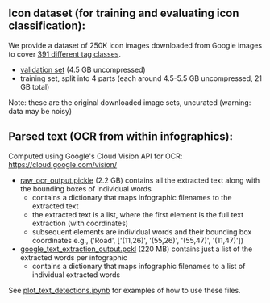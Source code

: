 ## Icon dataset (for training and evaluating icon classification): ##
We provide a dataset of 250K icon images downloaded from Google images to cover [391 different tag classes](https://github.com/cvzoya/visuallydata/blob/master/29kfiles/map_labels_tags.txt).
* [validation set](https://www.dropbox.com/s/5zrpvh4ryq9bw1f/icons_val.zip?dl=0) (4.5 GB uncompressed)
* training set, split into 4 parts (each around 4.5-5.5 GB uncompressed, 21 GB total)

Note: these are the original downloaded image sets, uncurated (warning: data may be noisy)

## Parsed text (OCR from within infographics): ##
Computed using Google's Cloud Vision API for OCR: https://cloud.google.com/vision/
* [raw_ocr_output.pickle](https://www.dropbox.com/s/49wwv7xuqr43m9k/raw_ocr_output.pickle?dl=0) (2.2 GB) contains all the extracted text along with the bounding boxes of individual words
  * contains a dictionary that maps infographic filenames to the extracted text
  * the extracted text is a list, where the first element is the full text extraction (with coordinates) 
  * subsequent elements are individual words and their bounding box coordinates e.g., ('Road', ['(11,26)', '(55,26)', '(55,47)', '(11,47)'])
* [google_text_extraction_output.pckl](https://www.dropbox.com/s/emi1dar3yryytfc/google_text_extraction_output.pckl?dl=0) (220 MB) contains just a list of the extracted words per infographic
  * contains a dictionary that maps infographic filenames to a list of individual extracted words

See [plot_text_detections.ipynb](https://github.com/cvzoya/visuallydata/blob/master/plot_text_detections.ipynb) for examples of how to use these files.
